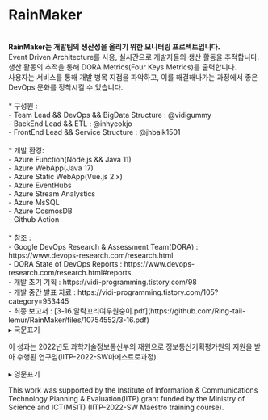 # RainMaker


<br>
<b>RainMaker는 개발팀의 생산성을 올리기 위한 모니터링 프로젝트입니다.</b><br>
Event Driven Architecture를 사용, 실시간으로 개발자들의 생산 활동을 추적합니다.<br>
생산 활동의 추적을 통해 DORA Metrics(Four Keys Metrics)를 출력합니다.<br>
사용자는 서비스를 통해 개발 병목 지점을 파악하고, 이를 해결해나가는 과정에서 좋은 DevOps 문화를 정착시킬 수 있습니다.<br>
<br>
* 구성원 : <br>
    - Team Lead && DevOps && BigData Structure : @vidigummy<br>
    - BackEnd Lead && ETL : @inhyeokjo<br>
    - FrontEnd Lead && Service Structure : @jhbaik1501<br>
<br>
* 개발 환경:<br>
  - Azure Function(Node.js && Java 11)<br>
  - Azure WebApp(Java 17)<br>
  - Azure Static WebApp(Vue.js 2.x)<br>
  - Azure EventHubs<br>
  - Azure Stream Analystics<br>
  - Azure MsSQL<br>
  - Azure CosmosDB<br>
  - Github Action<br>
<br>
* 참조 : <br>
  - Google DevOps Research & Assessment Team(DORA) : https://www.devops-research.com/research.html<br>
  - DORA State of DevOps Reports : https://www.devops-research.com/research.html#reports<br>
  - 개발 초기 기획 : https://vidi-programming.tistory.com/98<br>
  - 개발 중간 발표 자료 : https://vidi-programming.tistory.com/105?category=953445<br>
  - 최종 보고서 : [3-16.알락꼬리여우원숭이.pdf](https://github.com/Ring-tail-lemur/RainMaker/files/10754552/3-16.pdf)

  <br>
▸ 국문표기  <br>

이 성과는 2022년도 과학기술정보통신부의 재원으로 정보통신기획평가원의 지원을 받아 수행된 연구임(IITP-2022-SW마에스트로과정).  <br>

▸ 영문표기  <br>

This work was supported by the Institute of Information & Communications Technology Planning & Evaluation(IITP) grant funded by the Ministry of Science and ICT(MSIT) (IITP-2022-SW Maestro training course).
